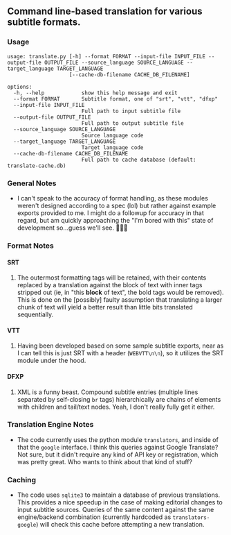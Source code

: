 ## Command line-based translation for various subtitle formats.

### Usage
```
usage: translate.py [-h] --format FORMAT --input-file INPUT_FILE --output-file OUTPUT_FILE --source_language SOURCE_LANGUAGE --target_language TARGET_LANGUAGE
                    [--cache-db-filename CACHE_DB_FILENAME]

options:
  -h, --help            show this help message and exit
  --format FORMAT       Subtitle format, one of "srt", "vtt", "dfxp"
  --input-file INPUT_FILE
                        Full path to input subtitle file
  --output-file OUTPUT_FILE
                        Full path to output subtitle file
  --source_language SOURCE_LANGUAGE
                        Source language code
  --target_language TARGET_LANGUAGE
                        Target language code
  --cache-db-filename CACHE_DB_FILENAME
                        Full path to cache database (default: translate-cache.db)
```

### General Notes
- I can't speak to the accuracy of format handling, as these modules weren't designed according to a spec (lol) but rather against example exports provided to me. I might do a followup for accuracy in that regard, but am quickly approaching the "I'm bored with this" state of development so...guess we'll see. 🤷🏻‍♂️

### Format Notes

#### SRT
1) The outermost formatting tags will be retained, with their contents replaced by a translation against the block of text with inner tags stripped out (ie, in "this <b>block</b> of text", the bold tags would be removed). This is done on the [possibly] faulty assumption that translating a larger chunk of text will yield a better result than little bits translated sequentially.

#### VTT
1) Having been developed based on some sample subtitle exports, near as I can tell this is just SRT with a header (`WEBVTT\n\n`), so it utilizes the SRT module under the hood.

#### DFXP
1) XML is a funny beast. Compound subtitle entries (multiple lines separated by self-closing `br` tags) hierarchically are chains of elements with children and tail/text nodes. Yeah, I don't really fully get it either.

### Translation Engine Notes
- The code currently uses the python module `translators`, and inside of that the `google` interface. I think this queries against Google Translate? Not sure, but it didn't require any kind of API key or registration, which was pretty great. Who wants to think about that kind of stuff?

### Caching
- The code uses `sqlite3` to maintain a database of previous translations. This provides a nice speedup in the case of making editorial changes to input subtitle sources. Queries of the same content against the same engine/backend combination (currently hardcoded as `translators-google`) will check this cache before attempting a new translation.